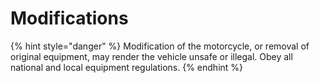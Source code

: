 # Modifications

{% hint style="danger" %}
Modification of the motorcycle, or removal of original equipment, may render the vehicle unsafe or illegal. Obey all national and local equipment regulations.
{% endhint %}

